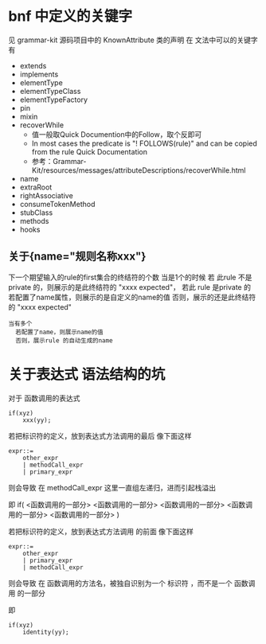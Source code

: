 # bnf 中定义的关键字
见 grammar-kit 源码项目中的 KnownAttribute 类的声明
在 文法中可以的关键字有

+ extends 
+ implements 
+ elementType 
+ elementTypeClass
+ elementTypeFactory
+ pin
+ mixin
+ recoverWhile
  + 值一般取Quick Documention中的Follow，取个反即可
  + In most cases the predicate is "! FOLLOWS(rule)" and can be copied from the rule Quick Documentation
  + 参考：Grammar-Kit/resources/messages/attributeDescriptions/recoverWhile.html
+ name
+ extraRoot
+ rightAssociative
+ consumeTokenMethod
+ stubClass
+ methods
+ hooks



## 关于{name="规则名称xxx"}
  下一个期望输入的rule的first集合的终结符的个数
    当是1个的时候
      若 此rule 不是private 的，则展示的是此终结符的 "xxxx expected"，
      若此 rule 是private 的
        若配置了name属性，则展示的是自定义的name的值
        否则，展示的还是此终结符的 "xxxx expected"
 
    当有多个
      若配置了name，则展示name的值
      否则，展示rule 的自动生成的name





# 关于表达式 语法结构的坑
  对于 函数调用的表达式
```text
if(xyz)
    xxx(yy);
```
若把标识符的定义，放到表达式方法调用的最后
像下面这样
```text
expr::=
    other_expr
    | methodCall_expr
    | primary_expr
```

则会导致 在 methodCall_expr 这里一直组左递归，进而引起栈溢出

即 if( <函数调用的一部分> <函数调用的一部分> <函数调用的一部分> <函数调用的一部分> <函数调用的一部分> )

若把标识符的定义，放到表达式方法调用 的前面
像下面这样
```text
expr::=
    other_expr
    | primary_expr
    | methodCall_expr
```

则会导致 在 函数调用的方法名，被独自识别为一个 标识符 ，而不是一个 函数调用 的一部分

即

```text
if(xyz)
    identity(yy);
```

